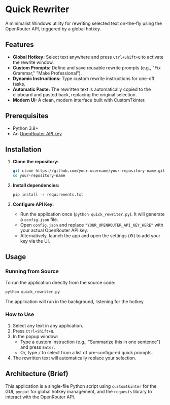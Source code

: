 # Quick Rewriter

A minimalist Windows utility for rewriting selected text on-the-fly using the OpenRouter API, triggered by a global hotkey.

## Features

- **Global Hotkey:** Select text anywhere and press `Ctrl+Shift+Q` to activate the rewrite window.
- **Custom Prompts:** Define and save reusable rewrite prompts (e.g., "Fix Grammar," "Make Professional").
- **Dynamic Instructions:** Type custom rewrite instructions for one-off tasks.
- **Automatic Paste:** The rewritten text is automatically copied to the clipboard and pasted back, replacing the original selection.
- **Modern UI:** A clean, modern interface built with CustomTkinter.

## Prerequisites

- Python 3.8+
- An [OpenRouter API key](https://openrouter.ai/keys)

## Installation

1.  **Clone the repository:**
    ```bash
    git clone https://github.com/your-username/your-repository-name.git
    cd your-repository-name
    ```

2.  **Install dependencies:**
    ```bash
    pip install -r requirements.txt
    ```

3.  **Configure API Key:**
    -   Run the application once (`python quick_rewriter.py`). It will generate a `config.json` file.
    -   Open `config.json` and replace `"YOUR_OPENROUTER_API_KEY_HERE"` with your actual OpenRouter API key.
    -   Alternatively, launch the app and open the settings (⚙️) to add your key via the UI.

## Usage

### Running from Source

To run the application directly from the source code:

```bash
python quick_rewriter.py
```

The application will run in the background, listening for the hotkey.

### How to Use

1.  Select any text in any application.
2.  Press `Ctrl+Shift+Q`.
3.  In the popup window:
    -   Type a custom instruction (e.g., "Summarize this in one sentence") and press `Enter`.
    -   Or, type `/` to select from a list of pre-configured quick prompts.
4.  The rewritten text will automatically replace your selection.

## Architecture (Brief)

This application is a single-file Python script using `customtkinter` for the GUI, `pynput` for global hotkey management, and the `requests` library to interact with the OpenRouter API.

